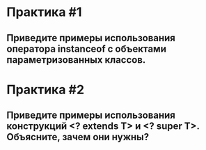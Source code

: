 # Практика #1
## Приведите примеры использования оператора instanceof с объектами параметризованных классов.

# Практика #2
## Приведите примеры использования конструкций <? extends T> и <? super T>. Объясните, зачем они нужны?
